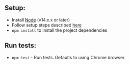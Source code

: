 ## Setup:
* Install [Node](http://nodejs.org) (v14.x.x or later)
* Follow setup steps described [here](http://www.protractortest.org/#/tutorial#setup)
* `npm install` to install the project dependencies

## Run tests:
* `npm test` - Run tests. Defaults to using Chrome browser.


